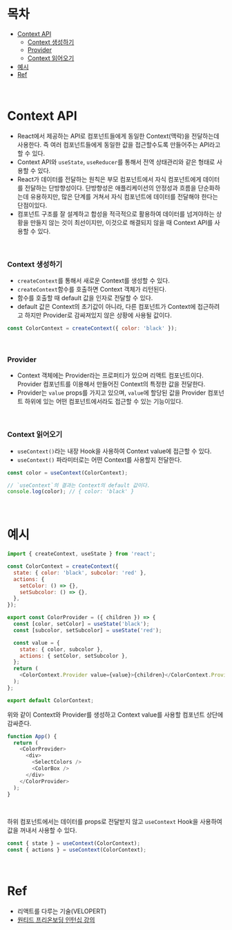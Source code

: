 # 목차

- [Context API](#context-api)
  - [Context 생성하기](#context-생성하기)
  - [Provider](#provider)
  - [Context 읽어오기](#context-읽어오기)
- [예시](#예시)
- [Ref](#ref)

<br>

# Context API

- React에서 제공하는 API로 컴포넌트들에게 동일한 Context(맥락)을 전달하는데 사용한다. 즉 여러 컴포넌트들에게 동일한 값을 접근할수도록 만들어주는 API라고 할 수 있다.
- Context API와 `useState`, `useReducer`를 통해서 전역 상태관리와 같은 형태로 사용할 수 있다.
- React가 데이터를 전달하는 원칙은 부모 컴포넌트에서 자식 컴포넌트에게 데이터를 전달하는 단방향성이다. 단방향성은 애플리케이션의 안정성과 흐름을 단순화하는데 유용하지만, 많은 단계를 거쳐서 자식 컴포넌트에 데이터를 전달해야 한다는 단점이있다.
- 컴포넌트 구조를 잘 설계하고 합성을 적극적으로 활용하여 데이터를 넘겨야하는 상황을 만들지 않는 것이 최선이지만, 이것으로 해결되지 않을 때 Context API를 사용할 수 있다.

<br>

### Context 생성하기

- `createContext`를 통해서 새로운 Context를 생성할 수 있다.
- `createContext`함수를 호출하면 Context 객체가 리턴된다.
- 함수를 호출할 때 default 값을 인자로 전달할 수 있다.
- default 값은 Context의 초기값이 아니라, 다른 컴포넌트가 Context에 접근하려고 하지만 Provider로 감싸져있지 않은 상황에 사용될 값이다.

```javascript
const ColorContext = createContext({ color: 'black' });
```

<br>

### Provider

- Context 객체에는 Provider라는 프로퍼티가 있으며 리액트 컴포넌트이다. Provider 컴포넌트를 이용해서 만들어진 Context의 특정한 값을 전달한다.
- Provider는 `value` props를 가지고 있으며, `value`에 할당된 값을 Provider 컴포넌트 하위에 있는 어떤 컴포넌트에서라도 접근할 수 있는 기능이있다.

<br>

### Context 읽어오기

- `useContext()`라는 내장 Hook을 사용하여 Context value에 접근할 수 있다.
- `useContext()` 파라미터로는 어떤 Context를 사용할지 전달한다.

```javascript
const color = useContext(ColorContext);

// `useContext`의 결과는 Context의 default 값이다.
console.log(color); // { color: 'black' }
```

<br>

# 예시

```javascript
import { createContext, useState } from 'react';

const ColorContext = createContext({
  state: { color: 'black', subcolor: 'red' },
  actions: {
    setColor: () => {},
    setSubcolor: () => {},
  },
});

export const ColorProvider = ({ children }) => {
  const [color, setColor] = useState('black');
  const [subcolor, setSubcolor] = useState('red');

  const value = {
    state: { color, subcolor },
    actions: { setColor, setSubcolor },
  };
  return (
    <ColorContext.Provider value={value}>{children}</ColorContext.Provider>
  );
};

export default ColorContext;
```

위와 같이 Context와 Provider를 생성하고 Context value를 사용할 컴포넌트 상단에 감싸준다.

```javascript
function App() {
  return (
    <ColorProvider>
      <div>
        <SelectColors />
        <ColorBox />
      </div>
    </ColorProvider>
  );
}
```

<br>

하위 컴포넌트에서는 데이터를 props로 전달받지 않고 `useContext` Hook을 사용하여 값을 꺼내서 사용할 수 있다.

```javascript
const { state } = useContext(ColorContext);
const { actions } = useContext(ColorContext);
```

<br>

# Ref

- 리액트를 다루는 기술(VELOPERT)
- [원티드 프리온보딩 인턴십 강의](https://codesandbox.io/s/context-advanced-etst2w?file=/src/ThemeContext.js:258-268)

